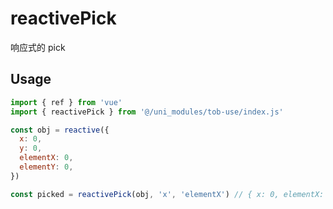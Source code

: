 # reactivePick

响应式的 pick

## Usage

```js
import { ref } from 'vue'
import { reactivePick } from '@/uni_modules/tob-use/index.js'

const obj = reactive({
  x: 0,
  y: 0,
  elementX: 0,
  elementY: 0,
})

const picked = reactivePick(obj, 'x', 'elementX') // { x: 0, elementX: 0 }
```

